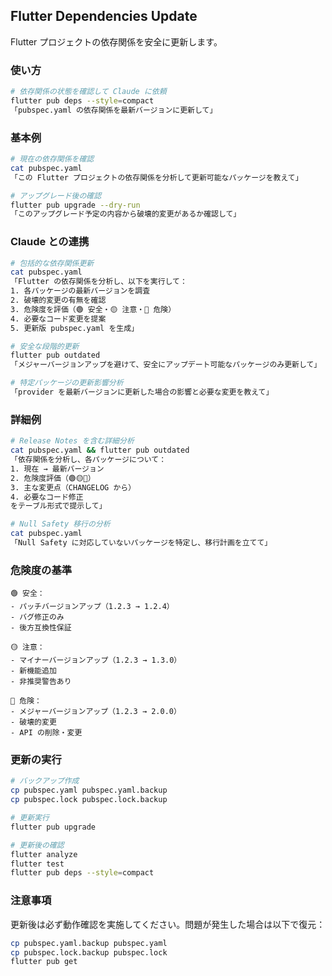 ## Flutter Dependencies Update

Flutter プロジェクトの依存関係を安全に更新します。

### 使い方

```bash
# 依存関係の状態を確認して Claude に依頼
flutter pub deps --style=compact
「pubspec.yaml の依存関係を最新バージョンに更新して」
```

### 基本例

```bash
# 現在の依存関係を確認
cat pubspec.yaml
「この Flutter プロジェクトの依存関係を分析して更新可能なパッケージを教えて」

# アップグレード後の確認
flutter pub upgrade --dry-run
「このアップグレード予定の内容から破壊的変更があるか確認して」
```

### Claude との連携

```bash
# 包括的な依存関係更新
cat pubspec.yaml
「Flutter の依存関係を分析し、以下を実行して：
1. 各パッケージの最新バージョンを調査
2. 破壊的変更の有無を確認
3. 危険度を評価（🟢 安全・🟡 注意・🔴 危険）
4. 必要なコード変更を提案
5. 更新版 pubspec.yaml を生成」

# 安全な段階的更新
flutter pub outdated
「メジャーバージョンアップを避けて、安全にアップデート可能なパッケージのみ更新して」

# 特定パッケージの更新影響分析
「provider を最新バージョンに更新した場合の影響と必要な変更を教えて」
```

### 詳細例

```bash
# Release Notes を含む詳細分析
cat pubspec.yaml && flutter pub outdated
「依存関係を分析し、各パッケージについて：
1. 現在 → 最新バージョン
2. 危険度評価（🟢🟡🔴）
3. 主な変更点（CHANGELOG から）
4. 必要なコード修正
をテーブル形式で提示して」

# Null Safety 移行の分析
cat pubspec.yaml
「Null Safety に対応していないパッケージを特定し、移行計画を立てて」
```

### 危険度の基準

```
🟢 安全：
- パッチバージョンアップ（1.2.3 → 1.2.4）
- バグ修正のみ
- 後方互換性保証

🟡 注意：
- マイナーバージョンアップ（1.2.3 → 1.3.0）
- 新機能追加
- 非推奨警告あり

🔴 危険：
- メジャーバージョンアップ（1.2.3 → 2.0.0）
- 破壊的変更
- API の削除・変更
```

### 更新の実行

```bash
# バックアップ作成
cp pubspec.yaml pubspec.yaml.backup
cp pubspec.lock pubspec.lock.backup

# 更新実行
flutter pub upgrade

# 更新後の確認
flutter analyze
flutter test
flutter pub deps --style=compact
```

### 注意事項

更新後は必ず動作確認を実施してください。問題が発生した場合は以下で復元：

```bash
cp pubspec.yaml.backup pubspec.yaml
cp pubspec.lock.backup pubspec.lock
flutter pub get
```